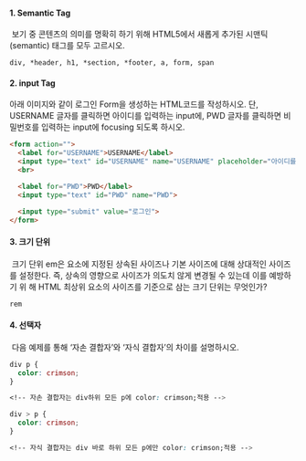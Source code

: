 #### 1. Semantic Tag

​	보기 중 콘텐츠의 의미를 명확히 하기 위해 HTML5에서 새롭게 추가된 시맨틱(semantic) 	태그를 모두 고르시오.

```
div, *header, h1, *section, *footer, a, form, span
```



#### 2. input Tag

아래 이미지와 같이 로그인 Form을 생성하는 HTML코드를 작성하시오. 단, USERNAME 글자를 클릭하면 아이디를 입력하는 input에, PWD 글자를 클릭하면 비밀번호를 입력하는 input에 focusing 되도록 하시오.

```html
<form action="">
  <label for="USERNAME">USERNAME</label>
  <input type="text" id="USERNAME" name="USERNAME" placeholder="아이디를   입력해주세요">
  <br>

  <label for="PWD">PWD</label>
  <input type="text" id="PWD" name="PWD">

  <input type="submit" value="로그인">
</form>
```



#### 3. 크기 단위

​	크기 단위 em은 요소에 지정된 상속된 사이즈나 기본 사이즈에 대해 상대적인 사이즈를 	설정한다. 즉, 상속의 영향으로 사이즈가 의도치 않게 변경될 수 있는데 이를 예방하기 위	해 HTML 최상위 요소의 사이즈를 기준으로 삼는 크기 단위는 무엇인가?

```
rem
```



#### 4. 선택자

​	다음 예제를 통해 ‘자손 결합자’와 ‘자식 결합자’의 차이를 설명하시오.

```css
div p {
  color: crimson;
}

<!-- 자손 결합자는 div하위 모든 p에 color: crimson;적용 -->

div > p {
  color: crimson;
}

<!-- 자식 결합자는 div 바로 하위 모든 p에만 color: crimson;적용 -->
```

